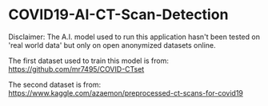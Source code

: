 # COVID19-AI-CT-Scan-Detection

Disclaimer: 
The A.I. model used to run this application hasn't been tested on 'real world data' but only on open anonymized datasets online. 

The first dataset used to train this model is from:
https://github.com/mr7495/COVID-CTset

The second dataset is from: 
https://www.kaggle.com/azaemon/preprocessed-ct-scans-for-covid19



